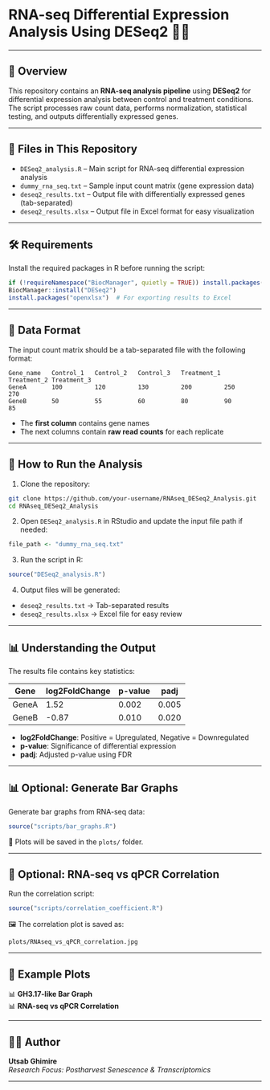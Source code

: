 # **RNA-seq Differential Expression Analysis Using DESeq2** 🎯🧬

---

## 📌 **Overview**

This repository contains an **RNA-seq analysis pipeline** using **DESeq2** for differential expression analysis between control and treatment conditions. The script processes raw count data, performs normalization, statistical testing, and outputs differentially expressed genes.

---

## 📂 **Files in This Repository**

- `DESeq2_analysis.R` – Main script for RNA-seq differential expression analysis  
- `dummy_rna_seq.txt` – Sample input count matrix (gene expression data)  
- `deseq2_results.txt` – Output file with differentially expressed genes (tab-separated)  
- `deseq2_results.xlsx` – Output file in Excel format for easy visualization  

---

## 🛠 **Requirements**

Install the required packages in R before running the script:

```r
if (!requireNamespace("BiocManager", quietly = TRUE)) install.packages("BiocManager")
BiocManager::install("DESeq2")
install.packages("openxlsx")  # For exporting results to Excel
```

---

## 🔬 **Data Format**

The input count matrix should be a tab-separated file with the following format:

```
Gene_name	Control_1	Control_2	Control_3	Treatment_1	Treatment_2	Treatment_3
GeneA	    100	        120	        130	        200	        250	        270
GeneB	    50	        55	        60	        80	        90	        85
```

- The **first column** contains gene names  
- The next columns contain **raw read counts** for each replicate

---

## 🚀 **How to Run the Analysis**

1. Clone the repository:

```bash
git clone https://github.com/your-username/RNAseq_DESeq2_Analysis.git
cd RNAseq_DESeq2_Analysis
```

2. Open `DESeq2_analysis.R` in RStudio and update the input file path if needed:

```r
file_path <- "dummy_rna_seq.txt"
```

3. Run the script in R:

```r
source("DESeq2_analysis.R")
```

4. Output files will be generated:

- `deseq2_results.txt` → Tab-separated results  
- `deseq2_results.xlsx` → Excel file for easy review  

---

## 📊 **Understanding the Output**

The results file contains key statistics:

| Gene   | log2FoldChange | p-value | padj  |
|--------|----------------|---------|-------|
| GeneA  | 1.52           | 0.002   | 0.005 |
| GeneB  | -0.87          | 0.010   | 0.020 |

- **log2FoldChange**: Positive = Upregulated, Negative = Downregulated  
- **p-value**: Significance of differential expression  
- **padj**: Adjusted p-value using FDR  

---

## 📊 **Optional: Generate Bar Graphs**

Generate bar graphs from RNA-seq data:

```r
source("scripts/bar_graphs.R")
```

📁 Plots will be saved in the `plots/` folder.

---

## 🔁 **Optional: RNA-seq vs qPCR Correlation**

Run the correlation script:

```r
source("scripts/correlation_coefficient.R")
```

🖼️ The correlation plot is saved as:

```
plots/RNAseq_vs_qPCR_correlation.jpg
```

---

## 🧪 **Example Plots**

📊 **GH3.17-like Bar Graph**  
📊 **RNA-seq vs qPCR Correlation**

---

## 👨‍💻 **Author**

**Utsab Ghimire**  
*Research Focus: Postharvest Senescence & Transcriptomics*

---
